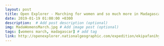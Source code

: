 ```yaml
---
layout: post
title: Open Explorer - Marching for women and so much more in Madagascar
date: 2019-01-19 01:00:00 +0300
description:  # Add post description (optional)
img: MadaWomensMarch.jpg # Add image post (optional)
tags: [womens march, madagascar] # add tag
link: http://openexplorer.nationalgeographic.com/expedition/ekipafanihy/view/6005382
---
```

